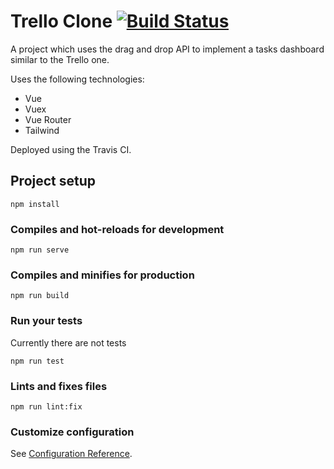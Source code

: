 # Trello Clone [![Build Status](https://travis-ci.org/ovidiusf/trello-clone.svg?branch=master)](https://travis-ci.org/ovidiusf/trello-clone)

A project which uses the drag and drop API to implement a tasks dashboard similar to the Trello one.

Uses the following technologies:
* Vue
* Vuex
* Vue Router
* Tailwind

Deployed using the Travis CI.

## Project setup

```
npm install
```

### Compiles and hot-reloads for development

```
npm run serve
```

### Compiles and minifies for production

```
npm run build
```

### Run your tests
Currently there are not tests

```
npm run test
```

### Lints and fixes files

```
npm run lint:fix
```

### Customize configuration

See [Configuration Reference](https://cli.vuejs.org/config/).
